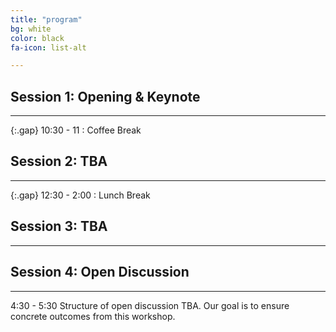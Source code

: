 ```yaml
---
title: "program"
bg: white
color: black
fa-icon: list-alt

---
```


## Session 1: Opening &amp; Keynote
---

{:.gap} 10:30 - 11
: Coffee Break

## Session 2: TBA
---

{:.gap} 12:30 - 2:00
: Lunch Break

## Session 3: TBA
---

## Session 4: Open Discussion
---

4:30 - 5:30 Structure of open discussion TBA. Our goal is to ensure concrete outcomes from this workshop.

[Jürgen Cito]: http://people.csail.mit.edu/jcito
[Mark Santolucito]: http://www.marksantolcuito.com
